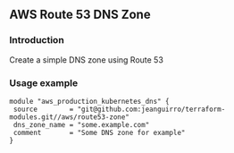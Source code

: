 ## AWS Route 53 DNS Zone

### Introduction

Create a simple DNS zone using Route 53

### Usage example

 ```hcl
 module "aws_production_kubernetes_dns" {
  source        = "git@github.com:jeanguirro/terraform-modules.git//aws/route53-zone"
  dns_zone_name = "some.example.com"
  comment       = "Some DNS zone for example"
}
```
